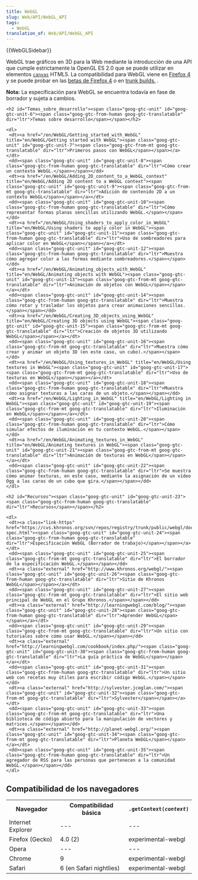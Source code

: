 ```yaml
---
title: WebGL
slug: Web/API/WebGL_API
tags:
  - WebGL
translation_of: Web/API/WebGL_API
---
```

<div>{{WebGLSidebar}}</div>

<p class="summary"><span class="goog-gtc-unit" id="goog-gtc-unit-3"><span class="goog-gtc-from-human goog-gtc-translatable" dir="ltr">WebGL trae gráficos en 3D para la Web mediante la introducción de una API que cumple estrictamente la OpenGL ES 2.0 que se puede utilizar en elementos </span></span><a href="/en/HTML/Canvas" title="En/html/canvas"><code>canvas</code></a><span class="goog-gtc-unit" id="goog-gtc-unit-3"><span class="goog-gtc-from-human goog-gtc-translatable" dir="ltr"><a> HTML5.</a></span></span><a> <span class="goog-gtc-unit" id="goog-gtc-unit-4"><span class="goog-gtc-from-human goog-gtc-translatable" dir="ltr">La compatibilidad para WebGL viene en </span></span></a><a href="/es/Firefox_4_para_desarrolladores" title="es/Firefox 4 para desarrolladores">Firefox 4</a> y se puede probar en las <a class="external" href="http://firefox.com/beta">betas de Firefox 4</a> o en <a class="external" href="http://nightly.mozilla.org/">trunk builds.</a> .</p>

<div class="note"><span class="goog-gtc-unit" id="goog-gtc-unit-5"><span class="goog-gtc-from-human goog-gtc-translatable" dir="ltr"><strong>Nota:</strong> La especificación para WebGL se encuentra todavía en fase de borrador y sujeta a cambios.</span></span></div>

    <h2 id="Temas_sobre_desarrollo"><span class="goog-gtc-unit" id="goog-gtc-unit-6"><span class="goog-gtc-from-human goog-gtc-translatable" dir="ltr">Temas sobre desarrollo</span></span></h2>

    <dl>
     <dt><a href="/en/WebGL/Getting_started_with_WebGL" title="en/WebGL/Getting started with WebGL"><span class="goog-gtc-unit" id="goog-gtc-unit-7"><span class="goog-gtc-from-mt goog-gtc-translatable" dir="ltr">Primeros pasos con WebGL</span></span></a></dt>
     <dd><span class="goog-gtc-unit" id="goog-gtc-unit-8"><span class="goog-gtc-from-human goog-gtc-translatable" dir="ltr">Cómo crear un contexto WebGL.</span></span></dd>
     <dt><a href="/en/WebGL/Adding_2D_content_to_a_WebGL_context" title="en/WebGL/Adding 2D content to a WebGL context"><span class="goog-gtc-unit" id="goog-gtc-unit-9"><span class="goog-gtc-from-mt goog-gtc-translatable" dir="ltr">Adición de contenido 2D a un contexto WebGL</span></span></a></dt>
     <dd><span class="goog-gtc-unit" id="goog-gtc-unit-10"><span class="goog-gtc-from-human goog-gtc-translatable" dir="ltr">Cómo representar formas planas sencillas utilizando WebGL.</span></span></dd>
     <dt><a href="/en/WebGL/Using_shaders_to_apply_color_in_WebGL" title="en/WebGL/Using shaders to apply color in WebGL"><span class="goog-gtc-unit" id="goog-gtc-unit-11"><span class="goog-gtc-from-human goog-gtc-translatable" dir="ltr">Uso de sombreadores para aplicar color en WebGL</span></span></a></dt>
     <dd><span class="goog-gtc-unit" id="goog-gtc-unit-12"><span class="goog-gtc-from-human goog-gtc-translatable" dir="ltr">Muestra cómo agregar color a las formas mediante sombreadores.</span></span></dd>
     <dt><a href="/en/WebGL/Animating_objects_with_WebGL" title="en/WebGL/Animating objects with WebGL"><span class="goog-gtc-unit" id="goog-gtc-unit-13"><span class="goog-gtc-from-mt goog-gtc-translatable" dir="ltr">Animación de objetos con WebGL</span></span></a></dt>
     <dd><span class="goog-gtc-unit" id="goog-gtc-unit-14"><span class="goog-gtc-from-human goog-gtc-translatable" dir="ltr">Muestra cómo rotar y trasladar los objetos para crear animaciones sencillas.</span></span></dd>
     <dt><a href="/en/WebGL/Creating_3D_objects_using_WebGL" title="en/WebGL/Creating 3D objects using WebGL"><span class="goog-gtc-unit" id="goog-gtc-unit-15"><span class="goog-gtc-from-mt goog-gtc-translatable" dir="ltr">Creación de objetos 3D utilizando WebGL</span></span></a></dt>
     <dd><span class="goog-gtc-unit" id="goog-gtc-unit-16"><span class="goog-gtc-from-mt goog-gtc-translatable" dir="ltr">Muestra cómo crear y animar un objeto 3D (en este caso, un cubo).</span></span></dd>
     <dt><a href="/en/WebGL/Using_textures_in_WebGL" title="en/WebGL/Using textures in WebGL"><span class="goog-gtc-unit" id="goog-gtc-unit-17"><span class="goog-gtc-from-mt goog-gtc-translatable" dir="ltr">Uso de texturas en WebGL</span></span></a></dt>
     <dd><span class="goog-gtc-unit" id="goog-gtc-unit-18"><span class="goog-gtc-from-human goog-gtc-translatable" dir="ltr">Muestra cómo asignar texturas a las caras de un objeto.</span></span></dd>
     <dt><a href="/en/WebGL/Lighting_in_WebGL" title="en/WebGL/Lighting in WebGL"><span class="goog-gtc-unit" id="goog-gtc-unit-19"><span class="goog-gtc-from-mt goog-gtc-translatable" dir="ltr">Iluminación en WebGL</span></span></a></dt>
     <dd><span class="goog-gtc-unit" id="goog-gtc-unit-20"><span class="goog-gtc-from-human goog-gtc-translatable" dir="ltr">Cómo simular efectos de iluminación en tu contexto WebGL.</span></span></dd>
     <dt><a href="/en/WebGL/Animating_textures_in_WebGL" title="en/WebGL/Animating textures in WebGL"><span class="goog-gtc-unit" id="goog-gtc-unit-21"><span class="goog-gtc-from-mt goog-gtc-translatable" dir="ltr">Animación de texturas en WebGL</span></span></a></dt>
     <dd><span class="goog-gtc-unit" id="goog-gtc-unit-22"><span class="goog-gtc-from-human goog-gtc-translatable" dir="ltr">Se muestra cómo animar texturas, en este caso, mediante la asignación de un vídeo Ogg a las caras de un cubo que gira.</span></span></dd>
    </dl>
    
    <h2 id="Recursos"><span class="goog-gtc-unit" id="goog-gtc-unit-23"><span class="goog-gtc-from-human goog-gtc-translatable" dir="ltr">Recursos</span></span></h2>

    <dl>
     <dt><a class="link-https" href="https://cvs.khronos.org/svn/repos/registry/trunk/public/webgl/doc/spec/WebGL-spec.html"><span class="goog-gtc-unit" id="goog-gtc-unit-24"><span class="goog-gtc-from-human goog-gtc-translatable" dir="ltr">Especificación WebGL (Borrador de trabajo)</span></span></a></dt>
     <dd><span class="goog-gtc-unit" id="goog-gtc-unit-25"><span class="goog-gtc-from-mt goog-gtc-translatable" dir="ltr">El borrador de la especificación WebGL.</span></span></dd>
     <dt><a class="external" href="http://www.khronos.org/webgl/"><span class="goog-gtc-unit" id="goog-gtc-unit-26"><span class="goog-gtc-from-human goog-gtc-translatable" dir="ltr">Sitio de Khronos WebGL</span></span></a></dt>
     <dd><span class="goog-gtc-unit" id="goog-gtc-unit-27"><span class="goog-gtc-from-mt goog-gtc-translatable" dir="ltr">El sitio web principal de WebGL en el Grupo Khronos.</span></span></dd>
     <dt><a class="external" href="http://learningwebgl.com/blog/"><span class="goog-gtc-unit" id="goog-gtc-unit-28"><span class="goog-gtc-from-human goog-gtc-translatable" dir="ltr">Aprender WebGL</span></span></a></dt>
     <dd><span class="goog-gtc-unit" id="goog-gtc-unit-29"><span class="goog-gtc-from-mt goog-gtc-translatable" dir="ltr">Un sitio con tutoriales sobre cómo usar WebGL.</span></span></dd>
     <dt><a class="external" href="http://learningwebgl.com/cookbook/index.php/"><span class="goog-gtc-unit" id="goog-gtc-unit-30"><span class="goog-gtc-from-human goog-gtc-translatable" dir="ltr">La guía práctica de WebGL</span></span></a></dt>
     <dd><span class="goog-gtc-unit" id="goog-gtc-unit-31"><span class="goog-gtc-from-human goog-gtc-translatable" dir="ltr">Un sitio web con recetas muy útiles para escribir código WebGL.</span></span></dd>
     <dt><a class="external" href="http://sylvester.jcoglan.com/"><span class="goog-gtc-unit" id="goog-gtc-unit-32"><span class="goog-gtc-from-mt goog-gtc-translatable" dir="ltr">Sylvester</span></span></a></dt>
     <dd><span class="goog-gtc-unit" id="goog-gtc-unit-33"><span class="goog-gtc-from-mt goog-gtc-translatable" dir="ltr">Una biblioteca de código abierto para la manipulación de vectores y matrices.</span></span></dd>
     <dt><a class="external" href="http://planet-webgl.org/"><span class="goog-gtc-unit" id="goog-gtc-unit-34"><span class="goog-gtc-from-mt goog-gtc-translatable" dir="ltr">Planeta WebGL</span></span></a></dt>
     <dd><span class="goog-gtc-unit" id="goog-gtc-unit-35"><span class="goog-gtc-from-human goog-gtc-translatable" dir="ltr">Un agregador de RSS para las personas que pertenecen a la comunidad WebGL.</span></span></dd>
    </dl>

<h2 id="Compatibilidad_de_los_navegadores"><span class="goog-gtc-unit" id="goog-gtc-unit-36"><span class="goog-gtc-from-human goog-gtc-translatable" dir="ltr">Compatibilidad de los navegadores</span></span></h2>

<table class="standard-table">
 <tbody>
  <tr>
   <th><span class="goog-gtc-unit" id="goog-gtc-unit-37"><span class="goog-gtc-from-tm goog-gtc-from-tm-score-100 goog-gtc-translatable" dir="ltr">Navegador</span></span></th>
   <th><span class="goog-gtc-unit" id="goog-gtc-unit-38"><span class="goog-gtc-from-tm goog-gtc-from-tm-score-99 goog-gtc-translatable" dir="ltr">Compatibilidad básica</span></span></th>
   <th><code>.getContext(<em>context</em>)</code></th>
  </tr>
  <tr>
   <td><span class="goog-gtc-unit" id="goog-gtc-unit-39"><span class="goog-gtc-from-tm goog-gtc-from-tm-score-100 goog-gtc-translatable" dir="ltr">Internet Explorer</span></span></td>
   <td><span class="goog-gtc-unit" id="goog-gtc-unit-40"><span class="goog-gtc-from-mt goog-gtc-translatable" dir="ltr">---</span></span></td>
   <td><span class="goog-gtc-unit" id="goog-gtc-unit-41"><span class="goog-gtc-from-mt goog-gtc-translatable" dir="ltr">---</span></span></td>
  </tr>
  <tr>
   <td><span class="goog-gtc-unit" id="goog-gtc-unit-42"><span class="goog-gtc-from-mt goog-gtc-translatable" dir="ltr">Firefox (Gecko)</span></span></td>
   <td><span class="goog-gtc-unit" id="goog-gtc-unit-43"><span class="goog-gtc-from-human goog-gtc-ph-missing goog-gtc-translatable" dir="ltr">4.0 (2)</span></span></td>
   <td><span class="goog-gtc-unit" id="goog-gtc-unit-44"><span class="goog-gtc-from-human goog-gtc-translatable" dir="ltr">experimental-webgl</span></span></td>
  </tr>
  <tr>
   <td><span class="goog-gtc-unit" id="goog-gtc-unit-45"><span class="goog-gtc-from-tm goog-gtc-from-tm-score-100 goog-gtc-translatable" dir="ltr">Opera</span></span></td>
   <td><span class="goog-gtc-unit" id="goog-gtc-unit-46"><span class="goog-gtc-from-mt goog-gtc-translatable" dir="ltr">---</span></span></td>
   <td><span class="goog-gtc-unit" id="goog-gtc-unit-47"><span class="goog-gtc-from-mt goog-gtc-translatable" dir="ltr">---</span></span></td>
  </tr>
  <tr>
   <td><span class="goog-gtc-unit" id="goog-gtc-unit-48"><span class="goog-gtc-from-tm goog-gtc-from-tm-score-100 goog-gtc-translatable" dir="ltr">Chrome</span></span></td>
   <td><span class="goog-gtc-unit" id="goog-gtc-unit-49"><span class="goog-gtc-from-tm goog-gtc-from-tm-score-100 goog-gtc-translatable" dir="ltr">9</span></span></td>
   <td><span class="goog-gtc-unit" id="goog-gtc-unit-50"><span class="goog-gtc-from-human goog-gtc-translatable" dir="ltr">experimental-webgl</span></span></td>
  </tr>
  <tr>
   <td><span class="goog-gtc-unit" id="goog-gtc-unit-51"><span class="goog-gtc-from-tm goog-gtc-from-tm-score-100 goog-gtc-translatable" dir="ltr">Safari</span></span></td>
   <td><span class="goog-gtc-unit" id="goog-gtc-unit-52"><span class="goog-gtc-from-human goog-gtc-translatable" dir="ltr">6 (en Safari nightlies)</span></span></td>
   <td><span class="goog-gtc-unit" id="goog-gtc-unit-53"><span class="goog-gtc-from-human goog-gtc-translatable" dir="ltr">experimental-webgl</span></span></td>
  </tr>
 </tbody>
</table>

<p> </p>
